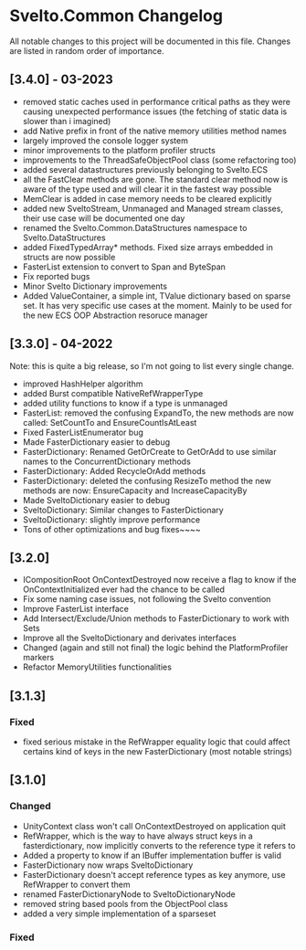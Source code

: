 # Svelto.Common Changelog
All notable changes to this project will be documented in this file. Changes are listed in random order of importance.

## [3.4.0] - 03-2023

* removed static caches used in performance critical paths as they were causing unexpected performance issues (the fetching of static data is slower than i imagined)
* add Native prefix in front of the native memory utilities method names
* largely improved the console logger system
* minor improvements to the platform profiler structs
* improvements to the ThreadSafeObjectPool class (some refactoring too)
* added several datastructures previously belonging to Svelto.ECS
* all the FastClear methods are gone. The standard clear method now is aware of the type used and will clear it in the fastest way possible
* MemClear is added in case memory needs to be cleared explicitly
* added new SveltoStream, Unmanaged and Managed stream classes, their use case will be documented one day
* renamed the Svelto.Common.DataStructures namespace to Svelto.DataStructures
* added FixedTypedArray* methods. Fixed size arrays embedded in structs are now possible
* FasterList extension to convert to Span and ByteSpan
* Fix reported bugs
* Minor Svelto Dictionary improvements
* Added ValueContainer, a simple int, TValue dictionary based on sparse set. It has very specific use cases at the moment. Mainly to be used for the new ECS OOP Abstraction resoruce manager


## [3.3.0] - 04-2022

Note: this is quite a big release, so I'm not going to list every single change.

* improved HashHelper algorithm
* added Burst compatible NativeRefWrapperType
* added utility functions to know if a type is unmanaged
* FasterList: removed the confusing ExpandTo, the new methods are now called: SetCountTo and EnsureCountIsAtLeast
* Fixed FasterListEnumerator bug
* Made FasterDictionary easier to debug
* FasterDictionary: Renamed GetOrCreate to GetOrAdd to use similar names to the ConcurrentDictionary methods
* FasterDictionary: Added RecycleOrAdd methods
* FasterDictionary: deleted the confusing ResizeTo method the new methods are now: EnsureCapacity and IncreaseCapacityBy
* Made SveltoDictionary easier to debug
* SveltoDictionary: Similar changes to FasterDictionary
* SveltoDictionary: slightly improve performance
* Tons of other optimizations and bug fixes~~~~

## [3.2.0]

* ICompositionRoot OnContextDestroyed now receive a flag to know if the OnContextInitialized ever had the chance to be called
* Fix some naming case issues, not following the Svelto convention
* Improve FasterList interface
* Add Intersect/Exclude/Union methods to FasterDictionary to work with Sets
* Improve all the SveltoDictionary and derivates interfaces
* Changed (again and still not final) the logic behind the PlatformProfiler markers
* Refactor MemoryUtilities functionalities

## [3.1.3]

### Fixed

* fixed serious mistake in the RefWrapper equality logic that could affect certains kind of keys in the new FasterDictionary (most notable strings)

## [3.1.0]

### Changed

* UnityContext class won't call OnContextDestroyed on application quit
* RefWrapper, which is the way to have always struct keys in a fasterdictionary, now implicitly converts to the reference type it refers to
* Added a property to know if an IBuffer implementation buffer is valid
* FasterDictionary now wraps SveltoDictionary
* FasterDictionary doesn't accept reference types as key anymore, use RefWrapper to convert them
* renamed FasterDictionaryNode to SveltoDictionaryNode
* removed string based pools from the ObjectPool class
* added a very simple implementation of a sparseset

### Fixed

